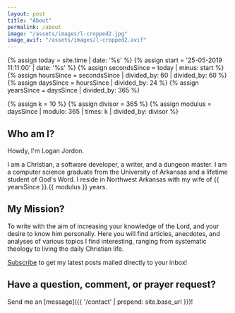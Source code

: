 ```yaml
---
layout: post
title: "About"
permalink: /about
image: "/assets/images/l-cropped2.jpg"
image_avif: "/assets/images/l-cropped2.avif"
---
```


{%   assign today = site.time | date: '%s'      %}
{%   assign start = '25-05-2019 11:11:00' | date: '%s'  %}
{%   assign secondsSince = today | minus: start     %}
{%   assign hoursSince = secondsSince | divided_by: 60 | divided_by: 60     %}
{%   assign daysSince = hoursSince | divided_by: 24  %}
{%   assign yearsSince = daysSince | divided_by: 365  %}

{%   assign k = 10   %}
{%   assign divisor = 365   %}
{%   assign modulus = daysSince | modulo: 365 | times: k | divided_by: divisor  %}

## Who am I?
Howdy, I'm Logan Jordon.

I am a Christian, a software developer, a writer, and a dungeon master. I am a computer science graduate from the University of Arkansas and a lifetime student of God's Word. I reside in Northwest Arkansas with my wife of {{ yearsSince }}.{{ modulus }} years.

## My Mission?
To write with the aim of increasing your knowledge of the Lord, and your desire to know him personally. Here you will find articles, anecdotes, and analyses of various topics I find interesting, ranging from systematic theology to living the daily Christian life.

<a href="http://eepurl.com/heJUTb" target="_blank">Subscribe</a> to get my latest posts mailed directly to your inbox!

## Have a question, comment, or prayer request?
Send me an [message]({{ '/contact' | prepend: site.base_url }})!